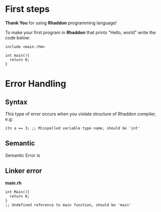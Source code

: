 # First steps
**Thank You** for using **Rhaddon** programming language!

To make your first program in **Rhaddon** that prints "Hello, world" write the code below:

```
include <main.rhm>

int main(){
  return 0;
}
```

# Error Handling

## Syntax
This type of error occurs when you violate structure of Rhaddon compiler, e.g:

`itn a == 3; ;; Misspelled variable type name, should be 'int'`

## Semantic
Semantic Error is 

## Linker error
**main.rh**
```
int Main(){
  return 0;
}
;; Undefined reference to main function, should be 'main'
```
